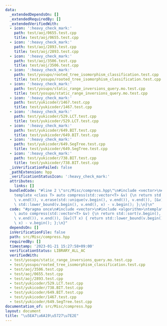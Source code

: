 ```yaml
---
data:
  _extendedDependsOn: []
  _extendedRequiredBy: []
  _extendedVerifiedWith:
  - icon: ':heavy_check_mark:'
    path: test/aoj/0655.test.cpp
    title: test/aoj/0655.test.cpp
  - icon: ':heavy_check_mark:'
    path: test/aoj/2893.test.cpp
    title: test/aoj/2893.test.cpp
  - icon: ':heavy_check_mark:'
    path: test/aoj/3506.test.cpp
    title: test/aoj/3506.test.cpp
  - icon: ':heavy_check_mark:'
    path: test/yosupo/rooted_tree_isomorphism_classification.test.cpp
    title: test/yosupo/rooted_tree_isomorphism_classification.test.cpp
  - icon: ':heavy_check_mark:'
    path: test/yosupo/static_range_inversions_query.mo.test.cpp
    title: test/yosupo/static_range_inversions_query.mo.test.cpp
  - icon: ':heavy_check_mark:'
    path: test/yukicoder/1467.test.cpp
    title: test/yukicoder/1467.test.cpp
  - icon: ':heavy_check_mark:'
    path: test/yukicoder/529.LCT.test.cpp
    title: test/yukicoder/529.LCT.test.cpp
  - icon: ':heavy_check_mark:'
    path: test/yukicoder/649.BIT.test.cpp
    title: test/yukicoder/649.BIT.test.cpp
  - icon: ':heavy_check_mark:'
    path: test/yukicoder/649.SegTree.test.cpp
    title: test/yukicoder/649.SegTree.test.cpp
  - icon: ':heavy_check_mark:'
    path: test/yukicoder/738.BIT.test.cpp
    title: test/yukicoder/738.BIT.test.cpp
  _isVerificationFailed: false
  _pathExtension: hpp
  _verificationStatusIcon: ':heavy_check_mark:'
  attributes:
    links: []
  bundledCode: "#line 2 \"src/Misc/compress.hpp\"\n#include <vector>\n#include <algorithm>\n\
    template <class T> auto compress(std::vector<T> &v) {\n return std::sort(v.begin(),\
    \ v.end()), v.erase(std::unique(v.begin(), v.end()), v.end()), [&v](T x) { return\
    \ std::lower_bound(v.begin(), v.end(), x) - v.begin(); };\n}\n"
  code: "#pragma once\n#include <vector>\n#include <algorithm>\ntemplate <class T>\
    \ auto compress(std::vector<T> &v) {\n return std::sort(v.begin(), v.end()), v.erase(std::unique(v.begin(),\
    \ v.end()), v.end()), [&v](T x) { return std::lower_bound(v.begin(), v.end(),\
    \ x) - v.begin(); };\n}"
  dependsOn: []
  isVerificationFile: false
  path: src/Misc/compress.hpp
  requiredBy: []
  timestamp: '2023-01-21 15:27:58+09:00'
  verificationStatus: LIBRARY_ALL_AC
  verifiedWith:
  - test/yosupo/static_range_inversions_query.mo.test.cpp
  - test/yosupo/rooted_tree_isomorphism_classification.test.cpp
  - test/aoj/3506.test.cpp
  - test/aoj/0655.test.cpp
  - test/aoj/2893.test.cpp
  - test/yukicoder/529.LCT.test.cpp
  - test/yukicoder/738.BIT.test.cpp
  - test/yukicoder/649.BIT.test.cpp
  - test/yukicoder/1467.test.cpp
  - test/yukicoder/649.SegTree.test.cpp
documentation_of: src/Misc/compress.hpp
layout: document
title: "\u5EA7\u6A19\u5727\u7E2E"
---
```


